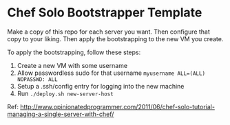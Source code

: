 # Chef Solo Bootstrapper Template

Make a copy of this repo for each server you want.  Then configure that copy to your liking.  Then apply the bootstrapping to the new VM you create.  

To apply the bootstrapping, follow these steps:

1.  Create a new VM with some username
2.  Allow passwordless sudo for that username `myusername ALL=(ALL) NOPASSWD: ALL`
3.  Setup a .ssh/config entry for logging into the new machine
4.  Run `./deploy.sh new-server-host`


Ref:  http://www.opinionatedprogrammer.com/2011/06/chef-solo-tutorial-managing-a-single-server-with-chef/
